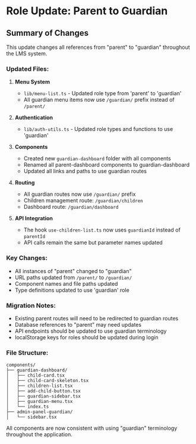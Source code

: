 # Role Update: Parent to Guardian

## Summary of Changes

This update changes all references from "parent" to "guardian" throughout the LMS system.

### Updated Files:

1. **Menu System**
   - `lib/menu-list.ts` - Updated role type from 'parent' to 'guardian'
   - All guardian menu items now use `/guardian/` prefix instead of `/parent/`

2. **Authentication**
   - `lib/auth-utils.ts` - Updated role types and functions to use 'guardian'

3. **Components**
   - Created new `guardian-dashboard` folder with all components
   - Renamed all parent-dashboard components to guardian-dashboard
   - Updated all links and paths to use guardian routes

4. **Routing**
   - All guardian routes now use `/guardian/` prefix
   - Children management route: `/guardian/children`
   - Dashboard route: `/guardian/dashboard`

5. **API Integration**
   - The hook `use-children-list.ts` now uses `guardianId` instead of `parentId`
   - API calls remain the same but parameter names updated

### Key Changes:
- All instances of "parent" changed to "guardian"
- URL paths updated from `/parent/` to `/guardian/`
- Component names and file paths updated
- Type definitions updated to use 'guardian' role

### Migration Notes:
- Existing parent routes will need to be redirected to guardian routes
- Database references to "parent" may need updates
- API endpoints should be updated to use guardian terminology
- localStorage keys for roles should be updated during login

### File Structure:
```
components/
├── guardian-dashboard/
│   ├── child-card.tsx
│   ├── child-card-skeleton.tsx
│   ├── children-list.tsx
│   ├── add-child-button.tsx
│   ├── guardian-sidebar.tsx
│   ├── guardian-menu.tsx
│   └── index.ts
├── admin-panel-guardian/
│   └── sidebar.tsx
```

All components are now consistent with using "guardian" terminology throughout the application.
